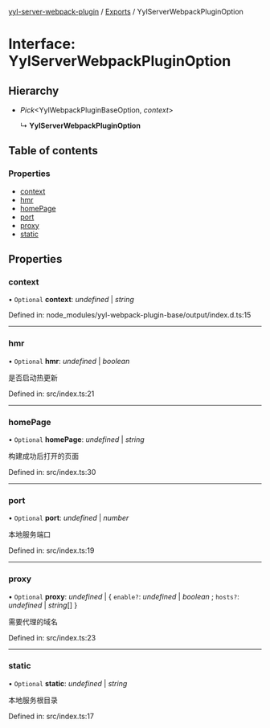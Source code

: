 [yyl-server-webpack-plugin](../README.md) / [Exports](../modules.md) / YylServerWebpackPluginOption

# Interface: YylServerWebpackPluginOption

## Hierarchy

- _Pick_<YylWebpackPluginBaseOption, _context_\>

  ↳ **YylServerWebpackPluginOption**

## Table of contents

### Properties

- [context](yylserverwebpackpluginoption.md#context)
- [hmr](yylserverwebpackpluginoption.md#hmr)
- [homePage](yylserverwebpackpluginoption.md#homepage)
- [port](yylserverwebpackpluginoption.md#port)
- [proxy](yylserverwebpackpluginoption.md#proxy)
- [static](yylserverwebpackpluginoption.md#static)

## Properties

### context

• `Optional` **context**: _undefined_ \| _string_

Defined in: node_modules/yyl-webpack-plugin-base/output/index.d.ts:15

---

### hmr

• `Optional` **hmr**: _undefined_ \| _boolean_

是否启动热更新

Defined in: src/index.ts:21

---

### homePage

• `Optional` **homePage**: _undefined_ \| _string_

构建成功后打开的页面

Defined in: src/index.ts:30

---

### port

• `Optional` **port**: _undefined_ \| _number_

本地服务端口

Defined in: src/index.ts:19

---

### proxy

• `Optional` **proxy**: _undefined_ \| { `enable?`: _undefined_ \| _boolean_ ; `hosts?`: _undefined_ \| _string_[] }

需要代理的域名

Defined in: src/index.ts:23

---

### static

• `Optional` **static**: _undefined_ \| _string_

本地服务根目录

Defined in: src/index.ts:17
